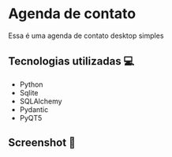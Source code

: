 # Agenda de contato 

Essa é uma agenda de contato desktop simples

## Tecnologias utilizadas 💻

<ul>
  <li>Python</li>
  <li>Sqlite</li>
  <li>SQLAlchemy</li>
  <li>Pydantic</li>
  <li>PyQT5</li>
</ul>

## Screenshot 📸
